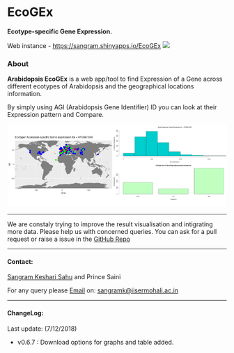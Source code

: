 # EcoGEx

**Ecotype-specific Gene Expression.**

Web instance - https://sangram.shinyapps.io/EcoGEx ![](https://img.shields.io/website-up-down-green-orange/https/sangram.shinyapps.io/EcoGEx.svg?style=flat)

### About

**Arabidopsis EcoGEx** is a web app/tool to find Expression of a Gene across different ecotypes of Arabidopsis and the geographical locations information.

By simply using AGI (Arabidopsis Gene Identifier) ID you can look at their Expression pattern and Compare.

<img src="./images/EcoGEx_results.png">

--------------

We are constaly trying to improve the result visualisation and intigrating more data. Please help us with concerned queries. You can ask for a pull request or raise a issue in the [GitHub Repo]

--------------
#### Contact:
[Sangram Keshari Sahu](https://sksahu.net) and Prince Saini

For any query please [Email](mailto:sangramk@iisermohali.ac.in) on: sangramk@iisermohali.ac.in

---------------
#### ChangeLog:
Last update:
(7/12/2018)
* v0.6.7 : Download options for graphs and table added.

[GitHub Repo]: https://github.com/sk-sahu/EcoGEx/
